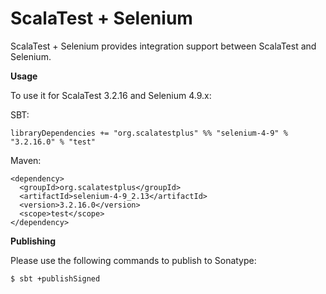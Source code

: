 # ScalaTest + Selenium
ScalaTest + Selenium provides integration support between ScalaTest and Selenium.

**Usage**

To use it for ScalaTest 3.2.16 and Selenium 4.9.x: 

SBT: 

```
libraryDependencies += "org.scalatestplus" %% "selenium-4-9" % "3.2.16.0" % "test"
```

Maven: 

```
<dependency>
  <groupId>org.scalatestplus</groupId>
  <artifactId>selenium-4-9_2.13</artifactId>
  <version>3.2.16.0</version>
  <scope>test</scope>
</dependency>
```

**Publishing**

Please use the following commands to publish to Sonatype: 

```
$ sbt +publishSigned
```
